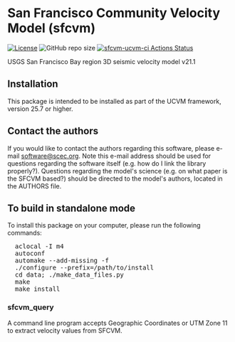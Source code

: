 # San Francisco Community Velocity Model (sfcvm)

[![License](https://img.shields.io/badge/License-BSD_3--Clause-blue.svg)](https://opensource.org/licenses/BSD-3-Clause)
![GitHub repo size](https://img.shields.io/github/repo-size/sceccode/sfcvm)
[![sfcvm-ucvm-ci Actions Status](https://github.com/SCECcode/wfcvm/workflows/sfcvm-ucvm-ci/badge.svg)](https://github.com/SCECcode/sfcvm/actions)

USGS San Francisco Bay region 3D seismic velocity model v21.1

## Installation

This package is intended to be installed as part of the UCVM framework,
version 25.7 or higher. 


## Contact the authors

If you would like to contact the authors regarding this software,
please e-mail software@scec.org. Note this e-mail address should
be used for questions regarding the software itself (e.g. how
do I link the library properly?). Questions regarding the model's
science (e.g. on what paper is the SFCVM based?) should be directed
to the model's authors, located in the AUTHORS file.

## To build in standalone mode

To install this package on your computer, please run the following commands:

<pre>
  aclocal -I m4
  autoconf
  automake --add-missing -f
  ./configure --prefix=/path/to/install
  cd data; ./make_data_files.py 
  make
  make install
</pre>

### sfcvm_query

A command line program accepts Geographic Coordinates or UTM Zone 11 to extract velocity values
from SFCVM.


